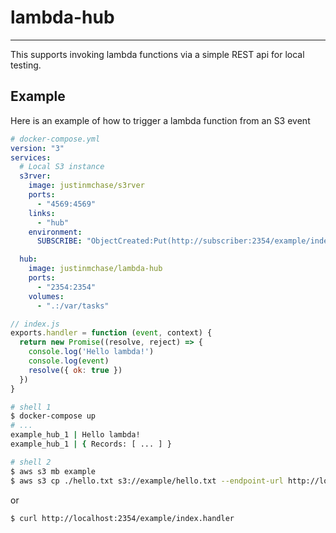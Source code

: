 # lambda-hub
----

This supports invoking lambda functions via a simple REST api for local testing.

## Example
Here is an example of how to trigger a lambda function from an S3 event

```yml
# docker-compose.yml
version: "3"
services:
  # Local S3 instance
  s3rver:
    image: justinmchase/s3rver
    ports:
      - "4569:4569"
    links:
      - "hub"
    environment:
      SUBSCRIBE: "ObjectCreated:Put(http://subscriber:2354/example/index.handler)"

  hub:
    image: justinmchase/lambda-hub
    ports:
      - "2354:2354"
    volumes:
      - ".:/var/tasks"
```

```js
// index.js
exports.handler = function (event, context) {
  return new Promise((resolve, reject) => {
    console.log('Hello lambda!')
    console.log(event)
    resolve({ ok: true })
  })
}
```

```sh
# shell 1
$ docker-compose up
# ...
example_hub_1 | Hello lambda!
example_hub_1 | { Records: [ ... ] }
```
```sh
# shell 2
$ aws s3 mb example
$ aws s3 cp ./hello.txt s3://example/hello.txt --endpoint-url http://localhost:4569
```
or
```sh
$ curl http://localhost:2354/example/index.handler
```
